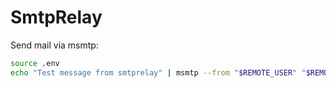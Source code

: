 # SmtpRelay

Send mail via msmtp:

```bash
source .env
echo "Test message from smtprelay" | msmtp --from "$REMOTE_USER" "$REMOTE_USER" --host=127.0.0.1 --tls=off --tls-starttls=off --port=25 --auth=off

```
